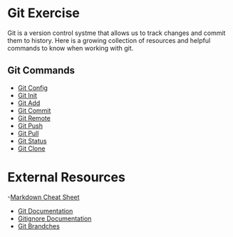 # Git Exercise
Git is a version control systme that allows us to track changes and commit them to history.
Here is a growing collection of resources and helpful commands to know when working with git.

## Git Commands
- [Git Config](./commands/config.md)
- [Git Init](./Commands/init.md)
- [Git Add](..Commands/Add.md) 
- [Git Commit](./Commands/Commit.md)
- [Git Remote](./Commands/Remote.md)
- [Git Push](./Commands/Push.md)
- [Git Pull](./Commands/Pull.md)
- [Git Status](./Commands/Status.md)
- [Git Clone](./Commands/Clone.md)

# External Resources
-[Markdown Cheat Sheet](https://www.markdownguide.org/cheat-sheet/)
- [Git Documentation](https://git-scm.com/docs)
- [Gitignore Documentation](https://git-scm.com/docs/gitignore)
- [Git Brandches](https://git-scm.com/book/en/v2/Git-branching-branches-in-a-Nutshell)
